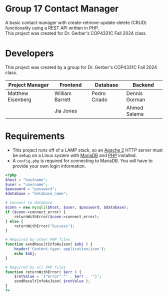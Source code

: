 # Group 17 Contact Manager
A basic contact manager with create-retrieve-update-delete (CRUD) functionality using a REST API written in PHP. \
This project was created for Dr. Gerber's COP4331C Fall 2024 class.

# Developers
This project was created by a group for Dr. Gerber's COP4331C Fall 2024 class.

|  Project Manager  |     Frontend     |   Database   |    Backend    |
|-------------------|------------------|--------------|---------------|
| Matthew Eisenberg | William Barrett  | Pedro Criado | Dennis Gorman |
|                   | Jia Jones        |              | Ahmed Salama  |

# Requirements
* This project runs off of a LAMP stack, so an [Apache 2](https://httpd.apache.org/) HTTP server must be setup on a Linux system with [MariaDB](https://mariadb.org/) and [PHP](https://www.php.net/) installed.
* A ```config.php``` is required for connecting to MariaDB. You will have to provide your own login information.
```php
<?php
$host = "hostname";
$user = "username";
$password = "password";
$database = "database_name";

# Connect to database
$conn = new mysqli($host, $user, $password, $database);
if ($conn->connect_error) {
    returnWithError($conn->connect_error);
} else {
    returnWithError("Success");
}

# Required by other PHP files
function sendResultInfoAsJson( $obj ) {
    header('Content-type: application/json');
    echo $obj;
}

# Required by all PHP files
function returnWithError( $err ) {
    $retValue = '{"error":"' . $err . '"}';
    sendResultInfoAsJson( $retValue );
}
?>
```
